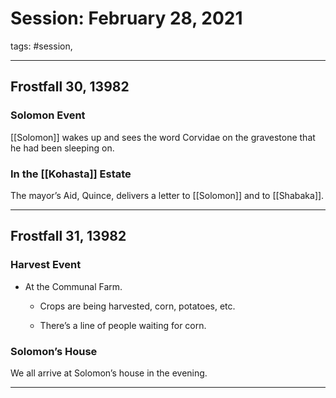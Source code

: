 # Session: February 28, 2021
tags: #session, 

---
## Frostfall 30, 13982

### Solomon Event

[[Solomon]] wakes up and sees the word Corvidae on the gravestone that he had been sleeping on. 

### In the [[Kohasta]] Estate

The mayor’s Aid, Quince, delivers a letter to [[Solomon]] and to [[Shabaka]]. 

---
## Frostfall 31, 13982

### Harvest Event

-   At the Communal Farm.
    
	-   Crops are being harvested, corn, potatoes, etc.
    
	-   There’s a line of people waiting for corn.
    

### Solomon’s House

We all arrive at Solomon’s house in the evening. 

---



